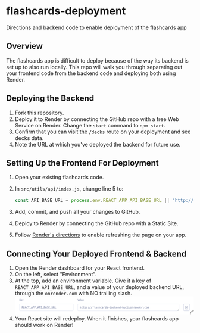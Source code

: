 # flashcards-deployment

Directions and backend code to enable deployment of the flashcards app

## Overview

The flashcards app is difficult to deploy because of the way its backend is set up to also run locally. This repo will walk you through separating out your frontend code from the backend code and deploying both using Render.

## Deploying the Backend

1. Fork this repository.
2. Deploy it to Render by connecting the GitHub repo with a free Web Service on Render. Change the `start` command to `npm start`.
3. Confirm that you can visit the `/decks` route on your deployment and see decks data.
4. Note the URL at which you've deployed the backend for future use.

## Setting Up the Frontend For Deployment

1. Open your existing flashcards code.
2. In `src/utils/api/index.js`, change line 5 to:

    ```js
    const API_BASE_URL = process.env.REACT_APP_API_BASE_URL || "http://localhost:8080";
    ```

3. Add, commit, and push all your changes to GitHub.
4. Deploy to Render by connecting the GitHub repo with a Static Site.
5. Follow [Render's directions](https://render.com/docs/deploy-create-react-app#using-client-side-routing) to enable refreshing the page on your app.

## Connecting Your Deployed Frontend & Backend

1. Open the Render dashboard for your React frontend.
2. On the left, select "Environment". 
3. At the top, add an environment variable. Give it a key of `REACT_APP_API_BASE_URL`, and a value of your deployed backend URL, through the `onrender.com` with NO trailing slash.
![Screenshot of adding the environment variable](image.png)
4. Your React site will redeploy. When it finishes, your flashcards app should work on Render!

